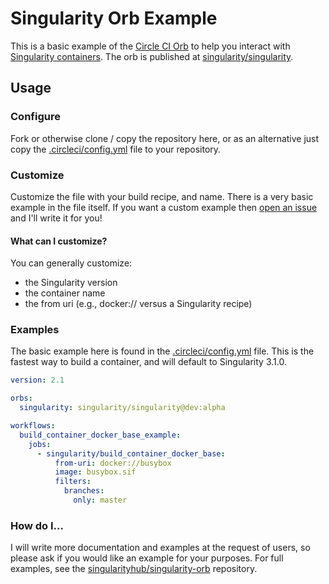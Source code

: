 # Singularity Orb Example

This is a basic example of the [Circle CI Orb](https://circleci.com/orbs/registry/) to help you 
interact with [Singularity containers](https://www.github.com/sylabs/singularity).
The orb is published at [singularity/singularity](https://circleci.com/orbs/registry/orb/singularity/singularity).

## Usage

### Configure

Fork or otherwise clone / copy the repository here, or as an alternative
just copy the [.circleci/config.yml](.circleci/config.yml) file to
your repository.

### Customize

Customize the file with your build recipe, and name. There is a very basic
example in the file itself. If you want a custom example then 
[open an issue](https://www.github.com/singularityhub/singularity-orb-example)
and I'll write it for you! 

#### What can I customize?

You can generally customize:

 - the Singularity version
 - the container name
 - the from uri (e.g., docker:// versus a Singularity recipe)


### Examples

The basic example here is found in the [.circleci/config.yml](.circleci/config.yml) file.
This is the fastest way to build a container, and will default to Singularity 3.1.0.

```yaml
version: 2.1

orbs:
  singularity: singularity/singularity@dev:alpha

workflows:
  build_container_docker_base_example:
    jobs:
      - singularity/build_container_docker_base:
          from-uri: docker://busybox 
          image: busybox.sif 
          filters:
            branches:
              only: master
```

### How do I...

I will write more documentation and examples at the request of users, so please
ask if you would like an example for your purposes. For full examples,
see the [singularityhub/singularity-orb](https://www.github.com/singularityhub/singularity-orb) repository.
